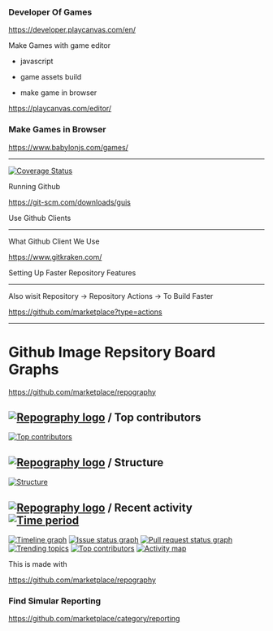 ### Developer Of Games

https://developer.playcanvas.com/en/

Make Games with game editor

- javascript

- game assets build
- make game in browser

https://playcanvas.com/editor/



### Make Games in Browser 

https://www.babylonjs.com/games/



----------


[![Coverage Status](https://coveralls.io/repos/github/Culturesupport/CultureSupport/badge.svg?branch=main)](https://coveralls.io/github/Culturesupport/CultureSupport?branch=main)
                    
 
Running Github 




https://git-scm.com/downloads/guis



Use Github Clients





----------------

What Github Client We Use 


https://www.gitkraken.com/



Setting Up Faster Repository Features 

------





Also wisit Repository -> Repository Actions -> To Build Faster


https://github.com/marketplace?type=actions







------------------

# Github Image Repsitory Board Graphs 

https://github.com/marketplace/repography

## [![Repography logo](https://images.repography.com/logo.svg)](https://repography.com) / Top contributors
[![Top contributors](https://images.repography.com/35219084/Culturesupport/CultureSupport/top-contributors/i-ugrEMvaOdwWAKhEXLZm1uYj1S5IWJV6OO9BjoJCAU/_MgOsZtTzU1bDoPMElzBkA4u2VOjGylVu9fQltDXluo_table.svg)](https://github.com/Culturesupport/CultureSupport/graphs/contributors)








## [![Repography logo](https://images.repography.com/logo.svg)](https://repography.com) / Structure
[![Structure](https://images.repography.com/35219084/Culturesupport/CultureSupport/structure/i-ugrEMvaOdwWAKhEXLZm1uYj1S5IWJV6OO9BjoJCAU/6PIyYCjCQufMQ25cE_C1IppnfQ1okln4owAcp6OOu38_table.svg)](https://github.com/Culturesupport/CultureSupport)





## [![Repography logo](https://images.repography.com/logo.svg)](https://repography.com) / Recent activity [![Time period](https://images.repography.com/35219084/Culturesupport/CultureSupport/recent-activity/i-ugrEMvaOdwWAKhEXLZm1uYj1S5IWJV6OO9BjoJCAU/_MgOsZtTzU1bDoPMElzBkA4u2VOjGylVu9fQltDXluo_badge.svg)](https://repography.com)
[![Timeline graph](https://images.repography.com/35219084/Culturesupport/CultureSupport/recent-activity/i-ugrEMvaOdwWAKhEXLZm1uYj1S5IWJV6OO9BjoJCAU/_MgOsZtTzU1bDoPMElzBkA4u2VOjGylVu9fQltDXluo_timeline.svg)](https://github.com/Culturesupport/CultureSupport/commits)
[![Issue status graph](https://images.repography.com/35219084/Culturesupport/CultureSupport/recent-activity/i-ugrEMvaOdwWAKhEXLZm1uYj1S5IWJV6OO9BjoJCAU/_MgOsZtTzU1bDoPMElzBkA4u2VOjGylVu9fQltDXluo_issues.svg)](https://github.com/Culturesupport/CultureSupport/issues)
[![Pull request status graph](https://images.repography.com/35219084/Culturesupport/CultureSupport/recent-activity/i-ugrEMvaOdwWAKhEXLZm1uYj1S5IWJV6OO9BjoJCAU/_MgOsZtTzU1bDoPMElzBkA4u2VOjGylVu9fQltDXluo_prs.svg)](https://github.com/Culturesupport/CultureSupport/pulls)
[![Trending topics](https://images.repography.com/35219084/Culturesupport/CultureSupport/recent-activity/i-ugrEMvaOdwWAKhEXLZm1uYj1S5IWJV6OO9BjoJCAU/_MgOsZtTzU1bDoPMElzBkA4u2VOjGylVu9fQltDXluo_words.svg)](https://github.com/Culturesupport/CultureSupport/commits)
[![Top contributors](https://images.repography.com/35219084/Culturesupport/CultureSupport/recent-activity/i-ugrEMvaOdwWAKhEXLZm1uYj1S5IWJV6OO9BjoJCAU/_MgOsZtTzU1bDoPMElzBkA4u2VOjGylVu9fQltDXluo_users.svg)](https://github.com/Culturesupport/CultureSupport/graphs/contributors)
[![Activity map](https://images.repography.com/35219084/Culturesupport/CultureSupport/recent-activity/i-ugrEMvaOdwWAKhEXLZm1uYj1S5IWJV6OO9BjoJCAU/_MgOsZtTzU1bDoPMElzBkA4u2VOjGylVu9fQltDXluo_map.svg)](https://github.com/Culturesupport/CultureSupport/commits)


This is made with 

https://github.com/marketplace/repography





### Find Simular Reporting 

https://github.com/marketplace/category/reporting
